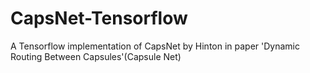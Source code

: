 # CapsNet-Tensorflow
A Tensorflow implementation of CapsNet by Hinton in paper 'Dynamic Routing Between Capsules'(Capsule Net)

